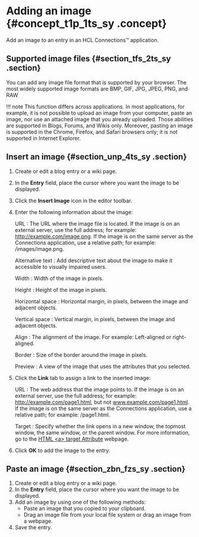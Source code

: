 # Adding an image {#concept_t1p_1ts_sy .concept}

Add an image to an entry in an HCL Connections™ application.

## Supported image files {#section_tfs_2ts_sy .section}

You can add any image file format that is supported by your browser. The most widely supported image formats are BMP, GIF, JPG, JPEG, PNG, and RAW

!!! note
    This function differs across applications. In most applications, for example, it is not possible to upload an image from your computer, paste an image, nor use an attached image that you already uploaded. Those abilities are supported in Blogs, Forums, and Wikis only. Moreover, pasting an image is supported in the Chrome, Firefox, and Safari browsers only; it is not supported in Internet Explorer.

## Insert an image {#section_unp_4ts_sy .section}

1.  Create or edit a blog entry or a wiki page.
2.  In the **Entry** field, place the cursor where you want the image to be displayed.
3.  Click the **Insert Image** icon in the editor toolbar.
4.  Enter the following information about the image:

    URL
    :   The URL where the image file is located. If the image is on an external server, use the full address; for example: http://example.com/image.png. If the image is on the same server as the Connections application, use a relative path; for example: /images/image.png.

    Alternative text
    :   Add descriptive text about the image to make it accessible to visually impaired users.

    Width
    :   Width of the image in pixels.

    Height
    :   Height of the image in pixels.

    Horizontal space
    :   Horizontal margin, in pixels, between the image and adjacent objects.

    Vertical space
    :   Vertical margin, in pixels, between the image and adjacent objects.

    Align
    :   The alignment of the image. For example: Left-aligned or right-aligned.

    Border
    :   Size of the border around the image in pixels.

    Preview
    :   A view of the image that uses the attributes that you selected.

5.  Click the **Link** tab to assign a link to the inserted image:

    URL
    :   The web address that the image points to. If the image is on an external server, use the full address; for example: http://example.com/page1.html, but not www.example.com/page1.html. If the image is on the same server as the Connections application, use a relative path; for example: /page1.html.

    Target
    :   Specify whether the link opens in a new window, the topmost window, the same window, or the parent window. For more information, go to the [HTML <a\> target Attribute](http://www.w3schools.com/tags/att_a_target.asp) webpage.

6.  Click **OK** to add the image to the entry.

## Paste an image {#section_zbn_fzs_sy .section}

1.  Create or edit a blog entry or a wiki page.
2.  In the **Entry** field, place the cursor where you want the image to be displayed.
3.  Add an image by using one of the following methods:
    -   Paste an image that you copied to your clipboard.
    -   Drag an image file from your local file system or drag an image from a webpage.
4.  Save the entry.

